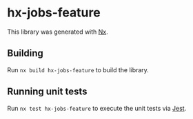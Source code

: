 # hx-jobs-feature

This library was generated with [Nx](https://nx.dev).

## Building

Run `nx build hx-jobs-feature` to build the library.

## Running unit tests

Run `nx test hx-jobs-feature` to execute the unit tests via [Jest](https://jestjs.io).

